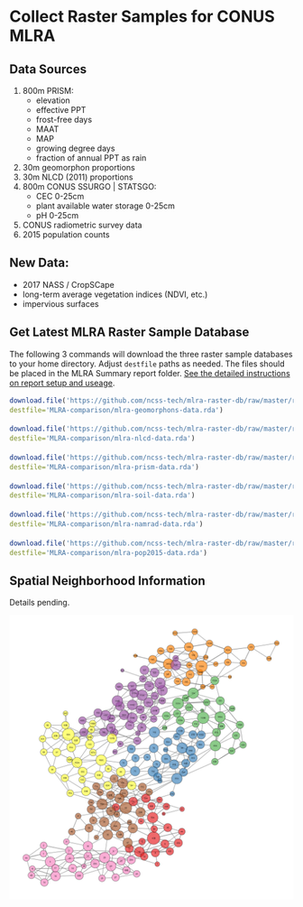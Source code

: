 # Collect Raster Samples for CONUS MLRA

## Data Sources

 1. 800m PRISM:
    + elevation
    + effective PPT
    + frost-free days
    + MAAT
    + MAP
    + growing degree days
    + fraction of annual PPT as rain
 2. 30m geomorphon proportions
 3. 30m NLCD (2011) proportions
 4. 800m CONUS SSURGO | STATSGO:
    + CEC 0-25cm
    + plant available water storage 0-25cm
    + pH 0-25cm
 5. CONUS radiometric survey data
 6. 2015 population counts

## New Data:
  * 2017 NASS / CropSCape
  * long-term average vegetation indices (NDVI, etc.)
  * impervious surfaces

## Get Latest MLRA Raster Sample Database
The following 3 commands will download the three raster sample databases to your home directory. Adjust `destfile` paths as needed. The files should be placed in the MLRA Summary report folder. [See the detailed instructions on report setup and useage](https://github.com/ncss-tech/soilReports/tree/master/inst/reports/region2/mlra-comparison).

```r
download.file('https://github.com/ncss-tech/mlra-raster-db/raw/master/rda-files/mlra-geomorphons-data.rda', 
destfile='MLRA-comparison/mlra-geomorphons-data.rda')

download.file('https://github.com/ncss-tech/mlra-raster-db/raw/master/rda-files/mlra-nlcd-data.rda', 
destfile='MLRA-comparison/mlra-nlcd-data.rda')

download.file('https://github.com/ncss-tech/mlra-raster-db/raw/master/rda-files/mlra-prism-data.rda', 
destfile='MLRA-comparison/mlra-prism-data.rda')

download.file('https://github.com/ncss-tech/mlra-raster-db/raw/master/rda-files/mlra-soil-data.rda', 
destfile='MLRA-comparison/mlra-soil-data.rda')

download.file('https://github.com/ncss-tech/mlra-raster-db/raw/master/rda-files/mlra-namrad-data.rda', 
destfile='MLRA-comparison/mlra-namrad-data.rda')

download.file('https://github.com/ncss-tech/mlra-raster-db/raw/master/rda-files/mlra-pop2015-data.rda', 
destfile='MLRA-comparison/mlra-pop2015-data.rda')
```

## Spatial Neighborhood Information
Details pending.

![spatial neighbors](figures/mlra-spatial-neighbors.png)





